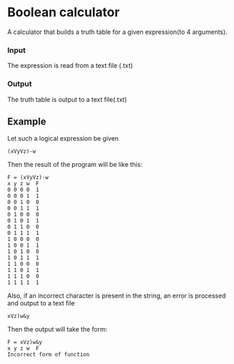# Boolean calculator

A calculator that builds a truth table for a given expression(to 4 arguments).

### Input
The expression is read from a text file (.txt)

### Output
The truth table is output to a text file(.txt)

## Example 
Let such a logical expression be given
```
(xVyVz)-w
```
Then the result of the program will be like this:
```
F = (xVyVz)-w
x y z w  F
0 0 0 0  1
0 0 0 1  1
0 0 1 0  0
0 0 1 1  1
0 1 0 0  0
0 1 0 1  1
0 1 1 0  0
0 1 1 1  1
1 0 0 0  0
1 0 0 1  1
1 0 1 0  0
1 0 1 1  1
1 1 0 0  0
1 1 0 1  1
1 1 1 0  0
1 1 1 1  1
```
Also, if an incorrect character is present in the string, an error is processed and output to a text file
```
xVz)w&y
```
Then the output will take the form:
```
F = xVz)w&y
x y z w  F
Incorrect form of function
```

